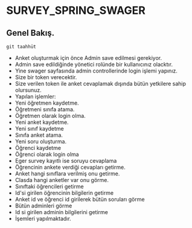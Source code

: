# SURVEY_SPRING_SWAGER
## Genel Bakış.

```
git taahhüt
```

- Anket oluşturmak için önce Admin save edilmesi gerekiyor.  
- Admin save edildiğinde yönetici rolünde bir kullanıcınız olacktır. 
- Yine swager sayfasında admin controllerinde login işlemi yapınız.
- Size bir token verecektir. 
- Size verilen token ile anket cevaplamak dışında bütün yetkilere sahip olursunuz.
- Yapılan işlemler:
- Yeni öğretmen kaydetme.
- Öğretmeni sınıfa atama.
- Öğretmen olarak login olma.
- Yeni anket kaydetme. 
- Yeni sınıf kaydetme
- Sınıfa anket atama.
- Yeni soru oluşturma.
- Öğrenci kaydetme
- Öğrenci olarak login olma
- Eger survey kayıtlı ise soruyu cevaplama
- Öğrencinin ankete verdiği cevapları getirme.
- Anket hangi sınıflara verilmiş onu getirme.
- Clasda hangi anketler var onu görme.
- Sınıftaki öğrencileri getirme
- Id'si girilen öğrencinin bilgilerin getirme
- Anket id ve öğrenci id girilerek bütün soruları görme
- Bütün adminleri görme
- Id si girilen adminin bilgilerini getirme
- İşemleri yapılmaktadır.





